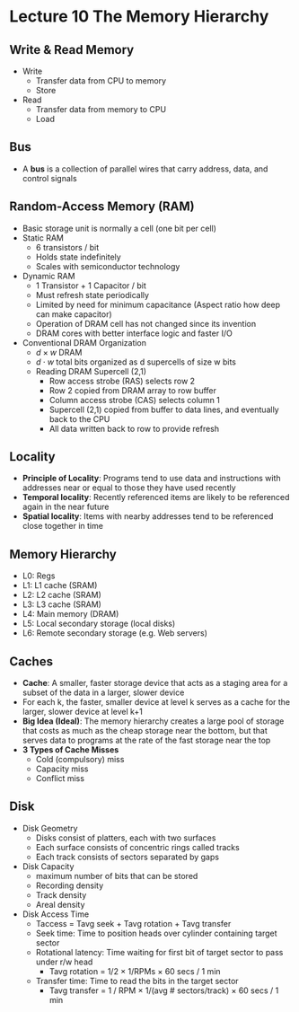 # Lecture 10 The Memory Hierarchy

## Write & Read Memory

* Write
  * Transfer data from CPU to memory
  * Store
* Read
  * Transfer data from memory to CPU
  * Load

## Bus

* A **bus** is a collection of parallel wires that carry address, data, and control signals

## Random-Access Memory (RAM)

* Basic storage unit is normally a cell (one bit per cell)
* Static RAM
  * 6 transistors / bit
  * Holds state indefinitely
  * Scales with semiconductor technology
* Dynamic RAM
  * 1 Transistor + 1 Capacitor / bit
  * Must refresh state periodically
  * Limited by need for minimum capacitance (Aspect ratio how deep can make capacitor)
  * Operation of DRAM cell has not changed since its invention
  * DRAM cores with better interface logic and faster I/O
* Conventional DRAM Organization
  * $d \times w$ DRAM
  * $d ⋅ w$ total bits organized as d supercells of size w bits
  * Reading DRAM Supercell (2,1)
    * Row access strobe (RAS) selects row 2
    * Row 2 copied from DRAM array to row buffer
    * Column access strobe (CAS) selects column 1
    * Supercell (2,1) copied from buffer to data lines, and eventually
      back to the CPU
    * All data written back to row to provide refresh

## Locality

* **Principle of Locality**: Programs tend to use data and instructions with addresses near or equal to those they have used recently
* **Temporal locality**: Recently referenced items are likely
  to be referenced again in the near future
* **Spatial locality**: Items with nearby addresses tend
  to be referenced close together in time

## Memory Hierarchy

* L0: Regs
* L1: L1 cache (SRAM)
* L2: L2 cache (SRAM)
* L3: L3 cache (SRAM)
* L4: Main memory (DRAM)
* L5: Local secondary storage (local disks)
* L6: Remote secondary storage (e.g. Web servers)

## Caches

* **Cache**: A smaller, faster storage device that acts as a staging area for a subset of the data in a larger, slower device
* For each k, the faster, smaller device at level k serves as a cache for the larger, slower device at level k+1
* **Big Idea (Ideal)**: The memory hierarchy creates a large pool of storage that costs as much as the cheap storage near the bottom, but that serves data to programs at the rate of the fast storage near the top
* **3 Types of Cache Misses**
  * Cold (compulsory) miss
  * Capacity miss
  * Conflict miss

## Disk

* Disk Geometry
  * Disks consist of platters, each with two surfaces
  * Each surface consists of concentric rings called tracks
  * Each track consists of sectors separated by gaps
* Disk Capacity
  * maximum number of bits that can be stored
  * Recording density
  * Track density
  * Areal density
* Disk Access Time
  * Taccess = Tavg seek + Tavg rotation + Tavg transfer
  * Seek time: Time to position heads over cylinder containing target sector
  * Rotational latency: Time waiting for first bit of target sector to pass under r/w head
    * Tavg rotation = 1/2 × 1/RPMs × 60 secs / 1 min
  * Transfer time: Time to read the bits in the target sector
    * Tavg transfer = 1 / RPM × 1/(avg # sectors/track) × 60 secs / 1 min

